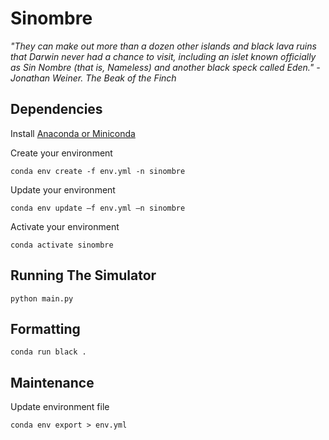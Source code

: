 # Sinombre

_"They can make out more than a dozen other islands and black lava ruins that Darwin never had a chance to visit, including an islet known officially as Sin Nombre (that is, Nameless) and another black speck called Eden." - Jonathan Weiner. The Beak of the Finch_

## Dependencies

Install [Anaconda or Miniconda](https://docs.anaconda.com/anaconda/install/)

Create your environment

```
conda env create -f env.yml -n sinombre
```

Update your environment

```
conda env update –f env.yml –n sinombre
```

Activate your environment

```
conda activate sinombre
```

## Running The Simulator

```
python main.py
```

## Formatting

```
conda run black .
```

## Maintenance

Update environment file

```
conda env export > env.yml
```
